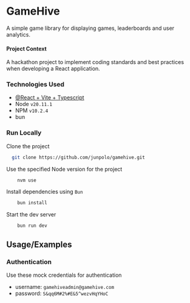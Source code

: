 # GameHive

A simple game library for displaying games, leaderboards and user analytics.

#### Project Context

A hackathon project to implement coding standards and best practices when developing a React application.

### Technologies Used

- [@React + Vite + Typescript](https://github.com/vitejs/vite)
- Node `v20.11.1`
- NPM `v10.2.4`
- bun

### Run Locally

Clone the project

```bash
  git clone https://github.com/junpolo/gamehive.git
```

Use the specified Node version for the project

```bash
    nvm use
```

Install dependencies using `Bun`

```bash
    bun install
```

Start the dev server

```
    bun run dev
```

## Usage/Examples

### Authentication

Use these mock credentials for authentication

- username: `gamehiveadmin@gamehive.com`
- password: `S&qq6M#2%#E&5^wezvHqYHoC`
